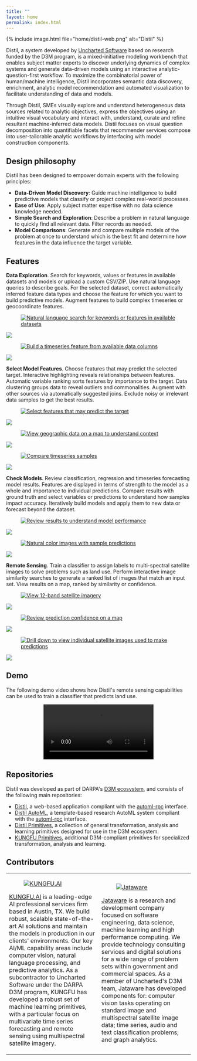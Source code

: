 ```yaml
---
title: ""
layout: home
permalink: index.html
---
```


{% include image.html file="home/distil-web.png" alt="Distil" %}

Distil, a system developed by [Uncharted Software](https://uncharted.software) based on research funded by the D3M program, is a mixed-initiative modeling workbench that enables subject matter experts to discover underlying dynamics of complex systems and generate data-driven models using an interactive analytic-question-first workflow. To maximize the combinatorial power of human/machine intelligence, Distil incorporates semantic data discovery, enrichment, analytic model recommendation and automated visualization to facilitate understanding of data and models. 

Through Distil, SMEs visually explore and understand heterogeneous data sources related to analytic objectives, express the objectives using an intuitive visual vocabulary and interact with, understand, curate and refine resultant machine-inferred data models. Distil focuses on visual question decomposition into quantifiable facets that recommender services compose into user-tailorable analytic workflows by interfacing with model construction components.

## Design philosophy ##

Distil has been designed to empower domain experts with the following principles: 

- **Data-Driven Model Discovery**: Guide machine intelligence to build predictive models that classify or project complex real-world processes.
- **Ease of Use**: Apply subject matter expertise with no data science knowledge needed.
- **Simple Search and Exploration**: Describe a problem in natural language to quickly find all relevant data. Filter records as needed.
- **Model Comparisons**: Generate and compare multiple models of the problem at once to understand which is the best fit and determine how features in the data influence the target variable.

## Features ##

**Data Exploration**. Search for keywords, values or features in available datasets and models or upload a custom CSV/ZIP. Use natural language queries to describe goals. For the selected dataset, correct automatically inferred feature data types and choose the feature for which you want to build predictive models. Augment features to build complex timeseries or geocoordinate features.

<div class="container home-features">
    <div class="row">
        <div class="col-sm-6">
            <figure>
                <a href="#data-exploration-1">
            <img class="feature-image" src="images/home/data-exploration-1.png" alt="Natural language search for keywords or features in available datasets" />
                </a>
            </figure>
            <div class="lightbox-target" id="data-exploration-1">
                <img src="images/home/data-exploration-1.png"/>
                <a class="lightbox-close" href="#features"></a>
            </div>
        </div>
        <div class="col-sm-6">
            <figure>
                <a href="#data-exploration-2">
            <img class="feature-image" src="images/home/data-exploration-2.png" alt="Build a timeseries feature from available data columns" />
                </a>
            </figure>
            <div class="lightbox-target" id="data-exploration-2">
                <img src="images/home/data-exploration-2.png"/>
                <a class="lightbox-close" href="#features"></a>
            </div>
        </div>
    </div>
</div>

**Select Model Features**. Choose features that may predict the selected target. Interactive highlighting reveals relationships between features. Automatic variable ranking sorts features by importance to the target. Data clustering groups data to reveal outliers and commonalities. Augment with other sources via automatically suggested joins. Exclude noisy or irrelevant data samples to get the best results.

<div class="container home-features">
    <div class="row">
        <div class="col-sm-4">
            <figure>
                <a href="#model-features-1">
            <img class="feature-image" src="images/home/model-features-1.png" alt="Select features that may predict the target" />
                </a>
            </figure>
            <div class="lightbox-target" id="model-features-1">
                <img src="images/home/model-features-1.png"/>
                <a class="lightbox-close" href="#features"></a>
            </div>
        </div>
        <div class="col-sm-4">
            <figure>
                <a href="#model-features-2">
            <img class="feature-image" src="images/home/model-features-2.png" alt="View geographic data on a map to understand context" />
                </a>
            </figure>
            <div class="lightbox-target" id="model-features-2">
                <img src="images/home/model-features-2.png"/>
                <a class="lightbox-close" href="#features"></a>
            </div>
        </div>
        <div class="col-sm-4">
            <figure>
                <a href="#model-features-3">
            <img class="feature-image" src="images/home/model-features-3.png" alt="Compare timeseries samples" />
                </a>
            </figure>
            <div class="lightbox-target" id="model-features-3">
                <img src="images/home/model-features-3.png"/>
                <a class="lightbox-close" href="#features"></a>
            </div>
        </div>
    </div>
</div>

**Check Models**. Review classification, regression and timeseries forecasting model results. Features are displayed in terms of strength to the model as a whole and importance to individual predictions. Compare results with ground truth and select variables or predictions to understand how samples impact accuracy. Iteratively build models and apply them to new data or forecast beyond the dataset.

<div class="container home-features">
    <div class="row">
        <div class="col-sm-6">
            <figure>
                <a href="#check-models-1">
            <img class="feature-image" src="images/home/check-models-1.png" alt="Review results to understand model performance" />
                </a>
            </figure>
            <div class="lightbox-target" id="check-models-1">
                <img src="images/home/check-models-1.png"/>
                <a class="lightbox-close" href="#features"></a>
            </div>
        </div>
        <div class="col-sm-6">
            <figure>
                <a href="#check-models-2">
            <img class="feature-image" src="images/home/check-models-2.jpg" alt="Natural color images with sample predictions" />
                </a>
            </figure>
            <div class="lightbox-target" id="check-models-2">
                <img src="images/home/check-models-2.jpg"/>
                <a class="lightbox-close" href="#features"></a>
            </div>
        </div>
    </div>
</div>

**Remote Sensing**. Train a classifier to assign labels to multi-spectral satellite images to solve problems such as land use. Perform interactive image similarity searches to generate a ranked list of images that match an input set. View results on a map, ranked by similarity or confidence.

<div class="container home-features">
    <div class="row">
        <div class="col-sm-4">
            <figure>
                <a href="#remote-sensing-1">
            <img class="feature-image" src="images/home/remote-sensing-1.jpg" alt="View 12-band satellite imagery" />
                </a>
            </figure>
            <div class="lightbox-target" id="remote-sensing-1">
                <img src="images/home/remote-sensing-1.jpg"/>
                <a class="lightbox-close" href="#features"></a>
            </div>
        </div>
        <div class="col-sm-4">
            <figure>
                <a href="#remote-sensing-2">
            <img class="feature-image" src="images/home/remote-sensing-2.jpg" alt="Review prediction confidence on a map" />
                </a>
            </figure>
            <div class="lightbox-target" id="remote-sensing-2">
                <img src="images/home/remote-sensing-2.jpg"/>
                <a class="lightbox-close" href="#features"></a>
            </div>
        </div>
        <div class="col-sm-4">
            <figure>
                <a href="#remote-sensing-3">
            <img class="feature-image" src="images/home/remote-sensing-3.jpg" alt="Drill down to view individual satellite images used to make predictions" />
                </a>
            </figure>
            <div class="lightbox-target" id="remote-sensing-3">
                <img src="images/home/remote-sensing-3.jpg"/>
                <a class="lightbox-close" href="#features"></a>
            </div>
        </div>
    </div>
</div>

## Demo ##

The following demo video shows how Distil's remote sensing capabilities can be used to train a classifier that predicts land use.

<div style="text-align:center">
  <video controls style="margin: 0 auto; max-height: 400px">
    <source src="vid/distil-locust-remote-sensing-vo.mp4?{{site.time | date: '%s%N'}}" type="video/mp4">
      Download <a href="vid/distil-locust-remote-sensing-vo.mp4?{{site.time | date: '%s%N'}}" download>video</a>.
  </video>
</div>

## Repositories ##

Distil was developed as part of DARPA's <a href="https://datadrivendiscovery.org/">D3M ecosystem</a>, and consists of the following main repositories:

- [Distil](https://github.com/uncharted-distil/distil), a web-based application compliant with the [automl-rpc](https://gitlab.com/datadrivendiscovery/automl-rpc) interface.
- [Distil AutoML](https://github.com/uncharted-distil/distil-auto-ml), a template-based research AutoML system compliant with the [automl-rpc](https://gitlab.com/datadrivendiscovery/automl-rpc) interface.
- [Distil Primitives](https://github.com/uncharted-distil/distil-primitives), a collection of general transformation, analysis and learning primitives designed for use in the D3M ecosystem.
- [KUNGFU Primitives](https://github.com/kungfuai/d3m-primitives), additional D3M-compliant primitives for specialized transformation, analysis and learning.

## Contributors ##

<table class="contributors">
    <colgroup>
       <col span="1" style="width: 50%;">
       <col span="1" style="width: 50%;">
    </colgroup>
    <tr>
        <td>
            <figure>
                <a href="http://kungfu.ai/">
                    <img class="feature-image" src="images/home/kungfu.png" alt="KUNGFU.AI" />
                </a>
            </figure>
            <p><a href="http://kungfu.ai/">KUNGFU.AI</a> is a leading-edge AI professional services firm based in Austin, TX. We build robust, scalable state-of-the-art AI solutions and maintain the models in production in our clients' environments. Our key AI/ML capability areas include computer vision, natural language processing, and predictive analytics. As a subcontractor to Uncharted Software under the DARPA D3M program, KUNGFU has developed a robust set of machine learning primitives, with a particular focus on multivariate time series forecasting and remote sensing using multispectral satellite imagery.</p>
        </td>
        <td>
            <figure>
                <a href="https://www.jataware.com">
                    <img class="feature-image" src="images/home/jataware.png" alt="Jataware" />
                </a>
            </figure>
            <p><a href="https://www.jataware.com">Jataware</a> is a research and development company focused on software engineering, data science, machine learning and high performance computing. We provide technology consulting services and digital solutions for a wide range of problem sets within government and commercial spaces. As a member of Uncharted's D3M team, Jataware has developed components for: computer vision tasks operating on standard image and multispectral satellite image data; time series, audio and text classification problems; and graph analytics.</p>
        </td>
    </tr>